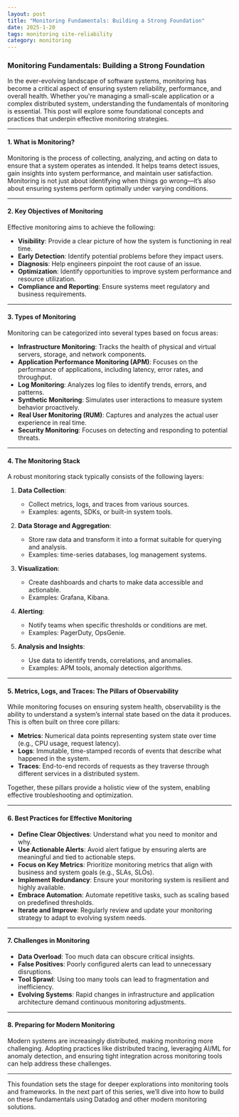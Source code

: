 ```yaml
---
layout: post
title: "Monitoring Fundamentals: Building a Strong Foundation"
date: 2025-1-20
tags: monitoring site-reliability
category: monitoring
---
```


### Monitoring Fundamentals: Building a Strong Foundation

In the ever-evolving landscape of software systems, monitoring has become a critical aspect of ensuring system reliability, performance, and overall health. Whether you're managing a small-scale application or a complex distributed system, understanding the fundamentals of monitoring is essential. This post will explore some foundational concepts and practices that underpin effective monitoring strategies.

---

#### 1. What is Monitoring?
Monitoring is the process of collecting, analyzing, and acting on data to ensure that a system operates as intended. It helps teams detect issues, gain insights into system performance, and maintain user satisfaction. Monitoring is not just about identifying when things go wrong—it’s also about ensuring systems perform optimally under varying conditions.

---

#### 2. Key Objectives of Monitoring
Effective monitoring aims to achieve the following:

- **Visibility**: Provide a clear picture of how the system is functioning in real time.
- **Early Detection**: Identify potential problems before they impact users.
- **Diagnosis**: Help engineers pinpoint the root cause of an issue.
- **Optimization**: Identify opportunities to improve system performance and resource utilization.
- **Compliance and Reporting**: Ensure systems meet regulatory and business requirements.

---

#### 3. Types of Monitoring
Monitoring can be categorized into several types based on focus areas:

- **Infrastructure Monitoring**: Tracks the health of physical and virtual servers, storage, and network components.
- **Application Performance Monitoring (APM)**: Focuses on the performance of applications, including latency, error rates, and throughput.
- **Log Monitoring**: Analyzes log files to identify trends, errors, and patterns.
- **Synthetic Monitoring**: Simulates user interactions to measure system behavior proactively.
- **Real User Monitoring (RUM)**: Captures and analyzes the actual user experience in real time.
- **Security Monitoring**: Focuses on detecting and responding to potential threats.

---

#### 4. The Monitoring Stack
A robust monitoring stack typically consists of the following layers:

1. **Data Collection**:
   - Collect metrics, logs, and traces from various sources.
   - Examples: agents, SDKs, or built-in system tools.

2. **Data Storage and Aggregation**:
   - Store raw data and transform it into a format suitable for querying and analysis.
   - Examples: time-series databases, log management systems.

3. **Visualization**:
   - Create dashboards and charts to make data accessible and actionable.
   - Examples: Grafana, Kibana.

4. **Alerting**:
   - Notify teams when specific thresholds or conditions are met.
   - Examples: PagerDuty, OpsGenie.

5. **Analysis and Insights**:
   - Use data to identify trends, correlations, and anomalies.
   - Examples: APM tools, anomaly detection algorithms.

---

#### 5. Metrics, Logs, and Traces: The Pillars of Observability
While monitoring focuses on ensuring system health, observability is the ability to understand a system’s internal state based on the data it produces. This is often built on three core pillars:

- **Metrics**: Numerical data points representing system state over time (e.g., CPU usage, request latency).
- **Logs**: Immutable, time-stamped records of events that describe what happened in the system.
- **Traces**: End-to-end records of requests as they traverse through different services in a distributed system.

Together, these pillars provide a holistic view of the system, enabling effective troubleshooting and optimization.

---

#### 6. Best Practices for Effective Monitoring

- **Define Clear Objectives**: Understand what you need to monitor and why.
- **Use Actionable Alerts**: Avoid alert fatigue by ensuring alerts are meaningful and tied to actionable steps.
- **Focus on Key Metrics**: Prioritize monitoring metrics that align with business and system goals (e.g., SLAs, SLOs).
- **Implement Redundancy**: Ensure your monitoring system is resilient and highly available.
- **Embrace Automation**: Automate repetitive tasks, such as scaling based on predefined thresholds.
- **Iterate and Improve**: Regularly review and update your monitoring strategy to adapt to evolving system needs.

---

#### 7. Challenges in Monitoring

- **Data Overload**: Too much data can obscure critical insights.
- **False Positives**: Poorly configured alerts can lead to unnecessary disruptions.
- **Tool Sprawl**: Using too many tools can lead to fragmentation and inefficiency.
- **Evolving Systems**: Rapid changes in infrastructure and application architecture demand continuous monitoring adjustments.

---

#### 8. Preparing for Modern Monitoring
Modern systems are increasingly distributed, making monitoring more challenging. Adopting practices like distributed tracing, leveraging AI/ML for anomaly detection, and ensuring tight integration across monitoring tools can help address these challenges.

---

This foundation sets the stage for deeper explorations into monitoring tools and frameworks. In the next part of this series, we’ll dive into how to build on these fundamentals using Datadog and other modern monitoring solutions.

